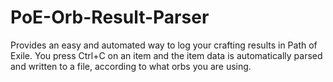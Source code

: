 # PoE-Orb-Result-Parser
Provides an easy and automated way to log your crafting results in Path of Exile. You press Ctrl+C on an item and the item data is automatically parsed and written to a file, according to what orbs you are using.
